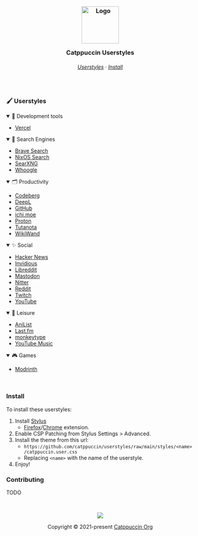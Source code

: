 <h3 align="center">
	<img src="https://raw.githubusercontent.com/catppuccin/catppuccin/main/assets/logos/exports/1544x1544_circle.png" width="100" alt="Logo"/><br/>
	<img src="https://raw.githubusercontent.com/catppuccin/catppuccin/main/assets/misc/transparent.png" height="30" width="0px"/>
	Catppuccin Userstyles
	<img src="https://raw.githubusercontent.com/catppuccin/catppuccin/main/assets/misc/transparent.png" height="30" width="0px"/>
</h3>

<h6 align="center">
  <a href="#-userstyles">Userstyles</a>
  ·
  <a href="#install">Install</a>
</h6>

&nbsp;

### 🖌 Userstyles

<!-- AUTOGEN:USERSTYLES START -->
<!-- the following section is auto-generated, do not edit -->
<details open>
<summary>💭 Development tools</summary>

- [Vercel](styles/vercel)

</details>
<details open>
<summary>🔎 Search Engines</summary>

- [Brave Search](styles/brave-search)
- [NixOS Search](styles/nixos-search)
- [SearXNG](styles/SearXNG)
- [Whoogle](styles/whoogle)

</details>
<details open>
<summary>🗂️ Productivity</summary>

- [Codeberg](styles/codeberg)
- [DeepL](styles/deepl)
- [GitHub](styles/github)
- [ichi.moe](styles/ichi.moe)
- [Proton](styles/proton)
- [Tutanota](styles/tutanota)
- [WikiWand](styles/wikiwand)

</details>
<details open>
<summary>✨ Social</summary>

- [Hacker News](styles/hacker-news)
- [Invidious](styles/invidious)
- [Libreddit](styles/libreddit)
- [Mastodon](styles/mastodon)
- [Nitter](styles/nitter)
- [Reddit](styles/reddit)
- [Twitch](styles/twitch)
- [YouTube](styles/youtube)

</details>
<details open>
<summary>🌈 Leisure</summary>

- [AniList](styles/anilist)
- [Last.fm](styles/lastfm)
- [monkeytype](styles/monkeytype)
- [YouTube Music](styles/youtubemusic)

</details>
<details open>
<summary>🎮 Games</summary>

- [Modrinth](styles/modrinth)

</details>
<!-- AUTOGEN:USERSTYLES END -->

&nbsp;

### Install
To install these userstyles:
1. Install [Stylus](https://github.com/openstyles/stylus)
    - [Firefox](https://addons.mozilla.org/en-GB/firefox/addon/styl-us/)/[Chrome](https://chrome.google.com/webstore/detail/stylus/clngdbkpkpeebahjckkjfobafhncgmne) extension.
2. Enable CSP Patching from Stylus Settings > Advanced.
3. Install the theme from this url:
    - `https://github.com/catppuccin/userstyles/raw/main/styles/<name>/catppuccin.user.css`
    - Replacing `<name>` with the name of the userstyle.
4. Enjoy!

### Contributing

TODO

&nbsp;

<p align="center"><img src="https://raw.githubusercontent.com/catppuccin/catppuccin/main/assets/footers/gray0_ctp_on_line.svg?sanitize=true" /></p>
<p align="center">Copyright &copy; 2021-present <a href="https://github.com/catppuccin" target="_blank">Catppuccin Org</a>
